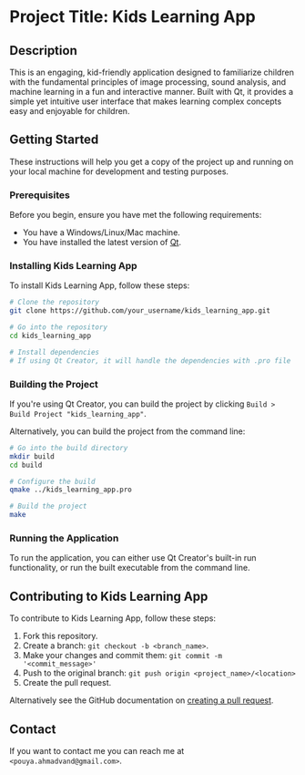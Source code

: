 # Project Title: Kids Learning App

## Description

This is an engaging, kid-friendly application designed to familiarize children with the fundamental principles of image processing, sound analysis, and machine learning in a fun and interactive manner. Built with Qt, it provides a simple yet intuitive user interface that makes learning complex concepts easy and enjoyable for children.

## Getting Started

These instructions will help you get a copy of the project up and running on your local machine for development and testing purposes.

### Prerequisites

Before you begin, ensure you have met the following requirements:

- You have a Windows/Linux/Mac machine.
- You have installed the latest version of [Qt](https://www.qt.io/download).

### Installing Kids Learning App

To install Kids Learning App, follow these steps:

```bash
# Clone the repository
git clone https://github.com/your_username/kids_learning_app.git

# Go into the repository
cd kids_learning_app

# Install dependencies
# If using Qt Creator, it will handle the dependencies with .pro file
```

### Building the Project

If you're using Qt Creator, you can build the project by clicking `Build > Build Project "kids_learning_app"`.

Alternatively, you can build the project from the command line:

```bash
# Go into the build directory
mkdir build
cd build

# Configure the build
qmake ../kids_learning_app.pro

# Build the project
make
```

### Running the Application

To run the application, you can either use Qt Creator's built-in run functionality, or run the built executable from the command line.

## Contributing to Kids Learning App

To contribute to Kids Learning App, follow these steps:

1. Fork this repository.
2. Create a branch: `git checkout -b <branch_name>`.
3. Make your changes and commit them: `git commit -m '<commit_message>'`
4. Push to the original branch: `git push origin <project_name>/<location>`
5. Create the pull request.

Alternatively see the GitHub documentation on [creating a pull request](https://docs.github.com/en/github/collaborating-with-issues-and-pull-requests/creating-a-pull-request).

## Contact

If you want to contact me you can reach me at `<pouya.ahmadvand@gmail.com>`.
